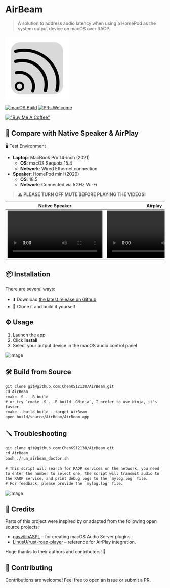 # AirBeam

> A solution to address audio latency when using a HomePod as the system output device on macOS over RAOP.

<img src="./resources/AirBeam.png" width="200" height="200">

[![macOS Build](https://github.com/ChenKS12138/AirBeam/actions/workflows/CI.yml/badge.svg)](https://github.com/ChenKS12138/AirBeam/actions/workflows/CI.yml)
[![PRs Welcome](https://img.shields.io/badge/PRs-welcome-brightgreen.svg?style=flat-square)](http://makeapullrequest.com)

[!["Buy Me A Coffee"](https://www.buymeacoffee.com/assets/img/custom_images/orange_img.png)](https://www.buymeacoffee.com/chenks12138)

## 🧪 Compare with Native Speaker & AirPlay

🖥️ Test Environment

* **Laptop**: MacBook Pro 14-inch (2021)
  * **OS**: macOS Sequoia 15.4
  * **Network**: Wired Ethernet connection
* **Speaker**: HomePod mini (2020)
  * **OS**: 18.5
  * **Network**: Connected via 5GHz Wi-Fi

> **⚠️ PLEASE TURN OFF MUTE BEFORE PLAYING THE VIDEOS!**

| Native Speaker  | Airplay | AirBeam |
| ------------- | ------------- | ------------- |
| <video src="https://github.com/user-attachments/assets/2b89ad33-e055-4cbe-95da-fc29a9156109.mp4">  | <video src="https://github.com/user-attachments/assets/40815cc9-0c97-4dd4-8b64-6e78be526605.mp4">| <video src="https://github.com/user-attachments/assets/defb753d-1c00-47cb-9ab6-cec83c31e919.mp4">|


##  📦 Installation

There are several ways:

* ⬇️ Download [the latest release on Github](https://github.com/ChenKS12138/AirBeam/releases)
* 🚀 Clone it and build it yourself

## ⚙️ Usage

1. Launch the app  
2. Click **Install**  
3. Select your output device in the macOS audio control panel  

<img width="748" alt="image" src="https://github.com/user-attachments/assets/24f7904b-7238-4815-89bb-3fc4519b4269" />


## 🛠️ Build from Source

```shell
git clone git@github.com:ChenKS12138/AirBeam.git
cd AirBeam
cmake -S . -B build
# or try `cmake -S . -B build -GNinja`, I prefer to use Ninja, it's faster.
cmake --build build --target AirBeam
open build/source/AirBeam/AirBeam.app
```

## 🪛 Troubleshooting

```shell
git clone git@github.com:ChenKS12138/AirBeam.git
cd AirBeam
bash ./run_airbeam_doctor.sh

# This script will search for RAOP services on the network, you need to enter the number to select one, the script will transmit audio to the RAOP service, and print debug logs to the `mylog.log` file.
# For feedback, please provide the `mylog.log` file.
```

<img width="932" alt="image" src="https://github.com/user-attachments/assets/73ae18b9-c6f1-4437-95fb-0584353d2120" />


## 🙏 Credits

Parts of this project were inspired by or adapted from the following open source projects:

- [gavv/libASPL](https://github.com/gavv/libASPL) – for creating macOS Audio Server plugins.
- [LinusU/rust-roap-player](https://github.com/LinusU/rust-raop-player) – reference for AirPlay integration.

Huge thanks to their authors and contributors! 💖

## 🤝 Contributing

Contributions are welcome! Feel free to open an issue or submit a PR.

